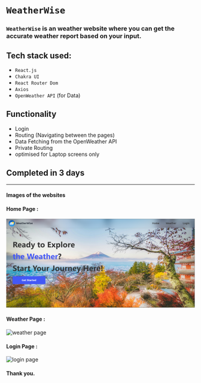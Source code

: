 # `WeatherWise`

### `WeatherWise`  is an weather website where you can get the accurate weather report based on your input.

## Tech stack used:
  - `React.js`
  - `Chakra UI`
  - `React Router Dom`
  - `Axios`
  - `OpenWeather API` (for Data)


## Functionality
  - Login
  - Routing (Navigating between the pages)
  - Data Fetching from the OpenWeather API
  - Private Routing
  - optimised for Laptop screens only

## Completed in 3 days

---

#### Images of the websites
#### Home Page :
![Home page](/images/home.png)
#### Weather Page :
![weather page](/Weather-App/images/wether.png)
#### Login Page :
![login page](/Weather-App/images/login.png)

#### Thank you.
